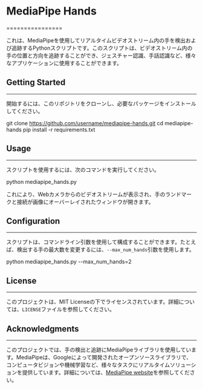 # MediaPipe Hands
================

これは、MediaPipeを使用してリアルタイムビデオストリーム内の手を検出および追跡するPythonスクリプトです。このスクリプトは、ビデオストリーム内の手の位置と方向を追跡することができ、ジェスチャー認識、手話認識など、様々なアプリケーションに使用することができます。

## Getting Started
-------------------

開始するには、このリポジトリをクローンし、必要なパッケージをインストールしてください。

git clone https://github.com/username/mediapipe-hands.git cd mediapipe-hands pip install -r requirements.txt

## Usage
--------

スクリプトを使用するには、次のコマンドを実行してください。

python mediapipe_hands.py


これにより、Webカメラからのビデオストリームが表示され、手のランドマークと接続が画像にオーバーレイされたウィンドウが開きます。

## Configuration
-----------------

スクリプトは、コマンドライン引数を使用して構成することができます。たとえば、検出する手の最大数を変更するには、`--max_num_hands`引数を使用します。


python mediapipe_hands.py --max_num_hands=2

## License
----------

このプロジェクトは、MIT Licenseの下でライセンスされています。詳細については、`LICENSE`ファイルを参照してください。

## Acknowledgments
------------------

このプロジェクトでは、手の検出と追跡にMediaPipeライブラリを使用しています。MediaPipeは、Googleによって開発されたオープンソースライブラリで、コンピュータビジョンや機械学習など、様々なタスクにリアルタイムソリューションを提供しています。詳細については、[MediaPipe website](https://mediapipe.dev/)を参照してください。
